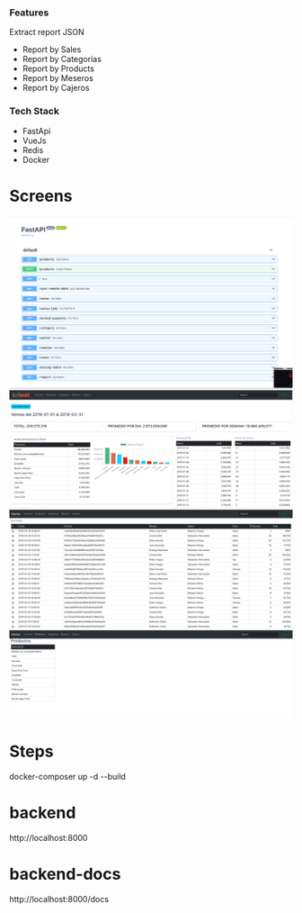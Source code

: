 ### Features
Extract report JSON
- Report by Sales
- Report by Categorias
- Report by Products
- Report by Meseros
- Report by Cajeros

### Tech Stack
- FastApi
- VueJs
- Redis
- Docker

# Screens
![](https://github.com/jorke11/ventas-toteat/blob/master/front/public/toteats_docs.png?raw=true)
![](https://raw.githubusercontent.com/jorke11/ventas-toteat/master/front/public/home_toteat.png)
![](https://raw.githubusercontent.com/jorke11/ventas-toteat/master/front/public/sales.png)
![](https://github.com/jorke11/ventas-toteat/blob/master/front/public/products.png?raw=true)

# Steps
docker-composer up -d --build

# backend
http://localhost:8000

# backend-docs
http://localhost:8000/docs